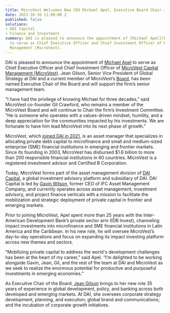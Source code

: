 ```yaml
---
title: MicroVest Welcomes New CEO Michael Apel, Executive Board Chair Jean Gilson
date: 2023-10-26 11:09:00 Z
published: false
solutions:
- DAI Capital
- Finance and Investment
summary: DAI is pleased to announce the appointment of [Michael Apel](https://www.dai.com/who-we-are/our-team/michael-apel)
  to serve as Chief Executive Officer and Chief Investment Officer of MicroVest Capital
  Management (MicroVest).
---
```


DAI is pleased to announce the appointment of [Michael Apel](https://www.dai.com/who-we-are/our-team/michael-apel) to serve as Chief Executive Officer and Chief Investment Officer of [MicroVest Capital Management (MicroVest)](https://microvestfund.com/). Jean Gilson, Senior Vice President of Global Strategy at DAI and a current member of MicroVest’s [Board](https://microvestfund.com/our-people/), has been named Executive Chair of the Board and will support the firm’s senior management team.

"I have had the privilege of knowing Michael for three decades,” said MicroVest co-founder Gil Crawford, who remains a member of the MicroVest Board and will continue to Chair the firm’s Investment Committee. “He is someone who operates with a values-driven mindset, humility, and a deep appreciation for the communities impacted by his investments. We are fortunate to have him lead MicroVest into its next phase of growth.”  

MicroVest, which [joined DAI in 2021](https://www.dai.com/news/dai-acquires-international-asset-management-firm-microvest), is an asset manager that specializes in allocating private debt capital to microfinance and small and medium-sized enterprise (SME) financial institutions in emerging and frontier markets. Since its founding in 2003, MicroVest has disbursed $1.6 billion to more than 200 responsible financial institutions in 60 countries. MicroVest is a registered investment advisor and Certified B Corporation.

Today, MicroVest forms part of the asset management division of [DAI Capital](https://www.dai.com/our-work/solutions/dai-capital), a global investment advisory platform and subsidiary of DAI. DAI Capital is led by [Gavin Wilson](https://www.dai.com/who-we-are/leadership/gavin-wilson), former CEO of IFC Asset Management Company, and currently operates across asset management, investment advisory, and project finance verticals with a mission to facilitate the mobilization and strategic deployment of private capital in frontier and emerging markets.

Prior to joining MicroVest, Apel spent more than 25 years with the Inter-American Development Bank’s private sector arm (IDB Invest), channeling impact investments into microfinance and SME financial institutions in Latin America and the Caribbean. In his new role, he will oversee MicroVest’s day-to-day operations and focus on expanding its impact investing platform across new themes and sectors.

“Mobilizing private capital to address the world's development challenges has been at the heart of my career,” said Apel. “I’m delighted to be working alongside Gavin, Jean, Gil, and the rest of the team at DAI and MicroVest as we seek to realize the enormous potential for productive and purposeful investments in emerging economies.” 

As Executive Chair of the Board, [Jean Gilson](https://www.dai.com/who-we-are/leadership/jean-gilson) brings to her new role 35 years of experience in global development, policy, and banking across both developed and emerging markets. At DAI, she oversees corporate strategy development, planning, and execution; global brand and communications; and the incubation of corporate growth initiatives.